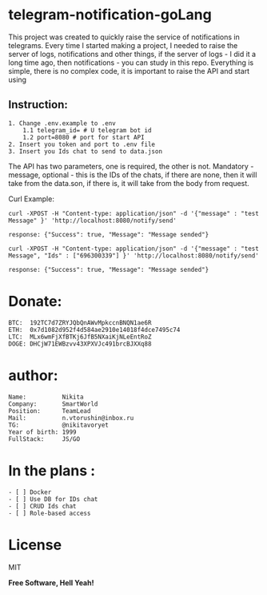 # telegram-notification-goLang
This project was created to quickly raise the service of notifications in telegrams. Every time I started making a project, I needed to raise the server of logs, notifications and other things, if the server of logs - I did it a long time ago, then notifications - you can study in this repo. Everything is simple, there is no complex code, it is important to raise the API and start using

## Instruction:
    1. Change .env.example to .env 
        1.1 telegram_id= # U telegram bot id
        1.2 port=8080 # port for start API
    2. Insert you token and port to .env file
    3. Insert you Ids chat to send to data.json

The API has two parameters, one is required, the other is not. Mandatory - message, optional - this is the IDs of the chats, if there are none, then it will take from the data.son, if there is, it will take from the body from request.

Curl Example:
```
curl -XPOST -H "Content-type: application/json" -d '{"message" : "test Message" }' 'http://localhost:8080/notify/send'

response: {"Success": true, "Message": "Message sended"}

curl -XPOST -H "Content-type: application/json" -d '{"message" : "test Message", "Ids" : ["696300339"] }' 'http://localhost:8080/notify/send'

response: {"Success": true, "Message": "Message sended"}
```

# Donate:

    BTC:  192TC7d7ZRYJQbQnAWvMpkccnBNQN1ae6R
    ETH:  0x7d1082d952f4d584ae2910e14018f4dce7495c74
    LTC:  MLx6wmFjXfBTKj6JfB5NXaiKjNLeEntRoZ
    DOGE: DHCjW71EWBzvv43XPXVJc491brcBJXXq88

# author: 

    Name:          Nikita
    Company:       SmartWorld
    Position:      TeamLead
    Mail:          n.vtorushin@inbox.ru
    TG:            @nikitavoryet
    Year of birth: 1999
    FullStack:     JS/GO

# In the plans :
```
- [ ] Docker
- [ ] Use DB for IDs chat
- [ ] CRUD Ids chat
- [ ] Role-based access
```

# License

MIT

**Free Software, Hell Yeah!**